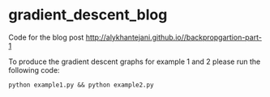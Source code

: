 # gradient_descent_blog
Code for the blog post http://alykhantejani.github.io//backpropgartion-part-1

To produce the gradient descent graphs for example 1 and 2 please run the following code:

`python example1.py && python example2.py`
